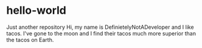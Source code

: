 # hello-world
Just another repository
Hi, my name is DefinietelyNotADeveloper and I like tacos. I've gone to the moon and I find their tacos much more superior than the tacos on Earth.
